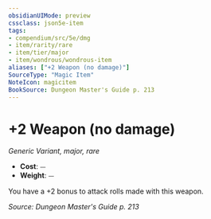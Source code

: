```yaml
---
obsidianUIMode: preview
cssclass: json5e-item
tags:
- compendium/src/5e/dmg
- item/rarity/rare
- item/tier/major
- item/wondrous/wondrous-item
aliases: ["+2 Weapon (no damage)"]
SourceType: "Magic Item"
NoteIcon: magicitem
BookSource: Dungeon Master's Guide p. 213
---
```

# +2 Weapon (no damage)
*Generic Variant, major, rare*  

- **Cost**: ⏤
- **Weight**: ⏤

You have a +2 bonus to attack rolls made with this weapon.

*Source: Dungeon Master's Guide p. 213*